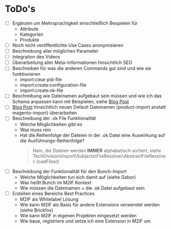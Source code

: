 # ToDo's

* [ ] Ergänzen um Mehrsprachigkeit einschließlich Bespielen für
  * Attribute
  * Kategorien
  * Produkte
* [ ] Noch nicht veröffentlichte Use Cases anonymisieren
* [ ] Beschreibung aller möglichen Parameter
* [ ] Integration des Videos
* [ ] Überarbeitung aller Meta-Informationen hinsichtlich SEO
* [ ] Beschreiben für was die anderen Commands gut sind und wie sie funktionieren
  * import:clear:pid-file
  * import:create:configuration-file
  * import:create:ok-file
* [ ] Beschreibung wie Dateinamen aufgebaut sein müssen und wie ich das Schema anpassen kann mit Beispielen, siehe [Blog Post](https://m2if.com/blog/sample-data-import)
* [ ] [Blog Post](https://m2if.com/blog/sample-data-import) hinsichtlich neuen Default Dateinamen (product-import anstatt magento-import) überarbeiten
* [ ] Beschreibung der .ok File Funktionalität
  * Welche Möglichkeiten gibt es
  * Was muss rein
  * Hat die Reihenfolge der Dateien in der .ok Datei eine Auswirkung auf die Ausführungs-Reihenfolge?
    > Nein, die Dateien werden **IMMER** alphabetisch sortiert, siehe TechDivision\Import\Subjects\FileResolver\AbstractFileResolver::loadFiles()
* [ ] Beschreibung der Funktionalität für den Bunch-Import
  * Welche Möglichkeiten tun sich damit auf (siehe Gabor)
  * Was heißt Bunch im M2IF Kontext
  * Wie müssen die Dateinamen + die .ok Datei aufgebaut sein
* [ ] Erstellen eines Bereichs Best Practices 
  * M2IF als Whitelabel Lösung
  * Wie kann M2IF als Basis für andere Extensions verwendet werden (siehe Brickfox)
  * Wie kann M2IF in eigenen Projekten eingesetzt werden
  * Wie baue, registriere und setze ich eine Extension in M2IF um
